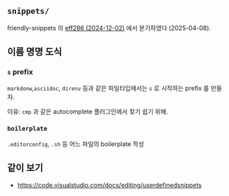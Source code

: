 ## `snippets/`

friendly-snippets 의 [eff286 (2024-12-02)](https://github.com/rafamadriz/friendly-snippets/commit/efff286dd74c22f731cdec26a70b46e5b203c619) 에서 분기하였다 (2025-04-08).

## 이름 명명 도식

### `s` prefix

`markdonw`,`asciidoc`, `direnv` 등과 같은 파일타입에서는 `s` 로 시작하는 prefix 를 만들자.

이유: `cmp` 과 같은 autocomplete 플러그인에서 찾기 쉽기 위해.

### `boilerplate`

`.editorconfig`, `.sh` 등 어느 파일의 boilerplate 작성

## 같이 보기

- <https://code.visualstudio.com/docs/editing/userdefinedsnippets>
